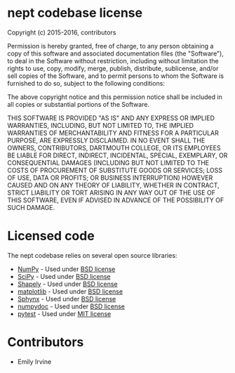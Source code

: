 nept codebase license
=====================

Copyright (c) 2015-2016, contributors

Permission is hereby granted, free of charge, to any person obtaining a copy
of this software and associated documentation files (the "Software"), to deal
in the Software without restriction, including without limitation the rights
to use, copy, modify, merge, publish, distribute, sublicense, and/or sell
copies of the Software, and to permit persons to whom the Software is
furnished to do so, subject to the following conditions:

The above copyright notice and this permission notice shall be included in
all copies or substantial portions of the Software.

THIS SOFTWARE IS PROVIDED "AS IS" AND ANY EXPRESS OR IMPLIED
WARRANTIES, INCLUDING, BUT NOT LIMITED TO, THE IMPLIED WARRANTIES OF
MERCHANTABILITY AND FITNESS FOR A PARTICULAR PURPOSE, ARE EXPRESSLY
DISCLAIMED. IN NO EVENT SHALL THE OWNERS, CONTRIBUTORS, DARTMOUTH
COLLEGE, OR ITS EMPLOYEES BE LIABLE FOR DIRECT, INDIRECT, INCIDENTAL,
SPECIAL, EXEMPLARY, OR CONSEQUENTIAL DAMAGES (INCLUDING BUT NOT
LIMITED TO THE COSTS OF PROCUREMENT OF SUBSTITUTE GOODS OR SERVICES;
LOSS OF USE, DATA OR PROFITS; OR BUSINESS INTERRUPTION) HOWEVER CAUSED
AND ON ANY THEORY OF LIABILITY, WHETHER IN CONTRACT, STRICT LIABILITY
OR TORT ARISING IN ANY WAY OUT OF THE USE OF THIS SOFTWARE, EVEN IF
ADVISED IN ADVANCE OF THE POSSIBILITY OF SUCH DAMAGE.

Licensed code
=============

The nept codebase relies on several open source libraries:

- [NumPy](http://www.numpy.org/) - Used under [BSD license](http://www.numpy.org/license.html)
- [SciPy](https://www.scipy.org/) - Used under [BSD license](https://www.scipy.org/scipylib/license.html)
- [Shapely](https://pypi.python.org/pypi/Shapely) - Used under [BSD license](https://github.com/Toblerity/Shapely/blob/master/LICENSE.txt)
- [matplotlib](http://matplotlib.org/) - Used under [BSD license](http://matplotlib.org/users/license.html)
- [Sphynx](http://www.sphinx-doc.org/en/stable/) - Used under [BSD license](https://bitbucket.org/birkenfeld/sphinx/src/be5bd373a1a47fb68d70523b6e980e654e070e9f/LICENSE?at=default)
- [numpydoc](https://github.com/numpy/numpydoc) - Used under [BSD license](https://github.com/numpy/numpydoc/blob/master/LICENSE.txt)
- [pytest](http://docs.pytest.org/en/latest/) - Used under [MIT license](http://docs.pytest.org/en/latest/license.html)

Contributors
============
- Emily Irvine